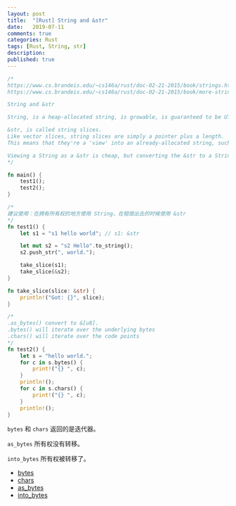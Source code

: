 ```yaml
---
layout: post
title:  "[Rust] String and &str"
date:   2019-07-11
comments: true
categories: Rust
tags: [Rust, String, str]
description:
published: true
---
```


```rust
/*
https://www.cs.brandeis.edu/~cs146a/rust/doc-02-21-2015/book/strings.html
https://www.cs.brandeis.edu/~cs146a/rust/doc-02-21-2015/book/more-strings.html

String and &str

String, is a heap-allocated string, is growable, is guaranteed to be UTF-8.

&str, is called string slices.
Like vector slices, string slices are simply a pointer plus a length.
This means that they're a 'view' into an already-allocated string, such as a string literal or a String.

Viewing a String as a &str is cheap, but converting the &str to a String involves allocating memory.
*/

fn main() {
    test1();
    test2();
}

/*
建议使用：在拥有所有权的地方使用 String，在租借出去的时候使用 &str
*/
fn test1() {
    let s1 = "s1 hello world"; // s1: &str

    let mut s2 = "s2 Hello".to_string();
    s2.push_str(", world.");

    take_slice(s1);
    take_slice(&s2);
}

fn take_slice(slice: &str) {
    println!("Got: {}", slice);
}

/*
.as_bytes() convert to &[u8].
.bytes() will iterate over the underlying bytes
.chars() will iterate over the code points
*/
fn test2() {
    let s = "hello world.";
    for c in s.bytes() {
        print!("{} ", c);
    }
    println!();
    for c in s.chars() {
        print!("{} ", c);
    }
    println!();
}
```

`bytes` 和 `chars` 返回的是迭代器。

`as_bytes` 所有权没有转移。

`into_bytes` 所有权被转移了。

- [bytes](https://doc.rust-lang.org/std/primitive.str.html#method.bytes)
- [chars](https://doc.rust-lang.org/std/primitive.str.html#method.chars)
- [as_bytes](https://doc.rust-lang.org/std/string/struct.String.html#method.as_bytes)
- [into_bytes](https://doc.rust-lang.org/std/string/struct.String.html#method.into_bytes)

